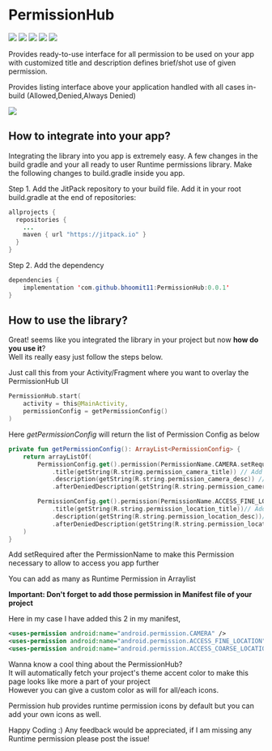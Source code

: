 
# PermissionHub 
<a class="badge-align" href="https://www.codacy.com/app/bhoomit11/PermissionHub?utm_source=github.com&amp;utm_medium=referral&amp;utm_content=bhoomit11/PermissionHub&amp;utm_campaign=Badge_Grade"><img src="https://api.codacy.com/project/badge/Grade/dd28ce7f922d4ad290c804283917f89d"/></a>
<a href="https://jitpack.io/#bhoomit11/PermissionHub"><img src="https://jitpack.io/v/bhoomit11/PermissionHub/month.svg"/></a>
<a href="https://jitpack.io/#bhoomit11/PermissionHub"> <img src="https://jitpack.io/v/bhoomit11/PermissionHub.svg" /></a>
<a href="https://github.com/bhoomit11/PermissionHub/actions"> <img src="https://github.com/bhoomit11/PermissionHub/workflows/Build/badge.svg" /></a>
<a href="https://opensource.org/licenses/MIT"><img src="https://img.shields.io/badge/License-MIT-blue.svg"/></a>

Provides ready-to-use interface for all permission to be used on your app with customized title and description defines brief/shot use of given permission.<br>

Provides listing interface above your application handled with all cases in-build (Allowed,Denied,Always Denied)<br>

<img src="https://github.com/bhoomit11/PermissionHub/master/screenshot/Screenshot_20220415_142207.png?raw=true" />

## How to integrate into your app?
Integrating the library into you app is extremely easy. A few changes in the build gradle and your all ready to user Runtime permissions library. Make the following changes to build.gradle inside you app.

Step 1. Add the JitPack repository to your build file. Add it in your root build.gradle at the end of repositories:

```java
allprojects {
  repositories {
    ...
    maven { url "https://jitpack.io" }
  }
}
```
Step 2. Add the dependency
```java
dependencies {
    implementation 'com.github.bhoomit11:PermissionHub:0.0.1'
}
```
## How to use the library?
Great! seems like you integrated the library in your project but now **how do you use it**?<br>
Well its really easy just follow the steps below.<br>

Just call this from your Activity/Fragment where you want to overlay the PermissionHub UI

```kotlin
PermissionHub.start(
    activity = this@MainActivity,
    permissionConfig = getPermissionConfig()
)
```

Here _*getPermissionConfig*_ will return the list of Permission Config as below

```kotlin
private fun getPermissionConfig(): ArrayList<PermissionConfig> {
    return arrayListOf(
        PermissionConfig.get().permission(PermissionName.CAMERA.setRequired()) // add setRequired if permission is must required for your App
            .title(getString(R.string.permission_camera_title)) // Add permission title to be showed up on permission screen
            .description(getString(R.string.permission_camera_desc)) // Add permission desc to be showed up on permission screen
            .afterDeniedDescription(getString(R.string.permission_camera_after_deny_desc)), // Add permission desc to be showed up after permission is denied permanently from user

        PermissionConfig.get().permission(PermissionName.ACCESS_FINE_LOCATION)// add setRequired if permission is must required for your App
            .title(getString(R.string.permission_location_title))// Add permission title to be showed up on permission screen
            .description(getString(R.string.permission_location_desc))// Add permission desc to be showed up on permission screen
            .afterDeniedDescription(getString(R.string.permission_location_after_deny_desc))// Add permission desc to be showed up after permission is denied permanently from user
    )
}
```
Add setRequired after the PermissionName to make this Permission necessary to allow to access you app further<br>

You can add as many as Runtime Permission in Arraylist<PermissionConfig> 

**Important: Don't forget to add those permission in Manifest file of your project**<br>

Here in my case I have added this 2 in my manifest, 

```xml
<uses-permission android:name="android.permission.CAMERA" />
<uses-permission android:name="android.permission.ACCESS_FINE_LOCATION" />
<uses-permission android:name="android.permission.ACCESS_COARSE_LOCATION" />
```

Wanna know a cool thing about the PermissionHub?<br>
It will automatically fetch your project's theme accent color to make this page looks like more a part of your project<br>
However you can give a custom color as will for all/each icons.<br>

Permission hub provides runtime permission icons by default but you can add your own icons as well.

Happy Coding :)
Any feedback would be appreciated, if I am missing any Runtime permission please post the issue!